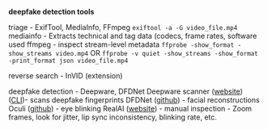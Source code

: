 **deepfake detection tools**

triage - ExifTool, MediaInfo, FFmpeg
	`exiftool -a -G video_file.mp4`
	mediainfo - Extracts technical and tag data (codecs, frame rates, software used
	ffmpeg - inspect stream-level metadata
	`ffprobe -show_format -show_streams video.mp4`
	OR
	`ffprobe -v quiet -show_streams -show_format -print_format json video_file.mp4`
		
reverse search - InVID (extension)

deepfake detection - Deepware, DFDNet
	Deepware scanner ([website](https://scanner.deepware.ai/))  ([CLI](https://github.com/Hook35/deepfake-scanner))-   scans deepfake fingerprints
	DFDNet ([github](https://github.com/csxmli2016/DFDNet)) - facial reconstructions
	Oculi  ([github](https://github.com/yuezunli/WIFS2018_In_Ictu_Oculi)) -  eye blinking
	RealAI ([website](https://deepfakes.real-ai.cn/)) - 
manual inspection - Zoom frames, look for jitter, lip sync inconsistency, blinking rate, etc.